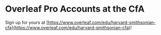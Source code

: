 # Overleaf Pro Accounts at the CfA   
Sign up for yours at [https://www.overleaf.com/edu/harvard-smithsonian-cfa](https://www.overleaf.com/edu/harvard-smithsonian-cfa)!